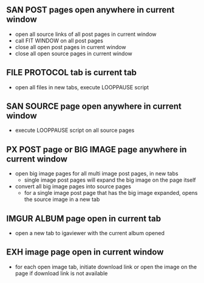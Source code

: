 ## SAN POST pages open anywhere in current window
- open all source links of all post pages in current window
- call FIT WINDOW on all post pages
- close all open post pages in current window
- close all open source pages in current window

## FILE PROTOCOL tab is current tab
- open all files in new tabs, execute LOOPPAUSE script

## SAN SOURCE page open anywhere in current window
- execute LOOPPAUSE script on all source pages

## PX POST page or BIG IMAGE page anywhere in current window
- open big image pages for all multi image post pages, in new tabs
    - single image post pages will expand the big image on the page itself
- convert all big image pages into source pages
    - for a single image post page that has the big image expanded, opens the source image in a new tab

## IMGUR ALBUM page open in current tab
- open a new tab to igaviewer with the current album opened

## EXH image page open in current window
- for each open image tab, initiate download link or open the image on the page if download link is not available